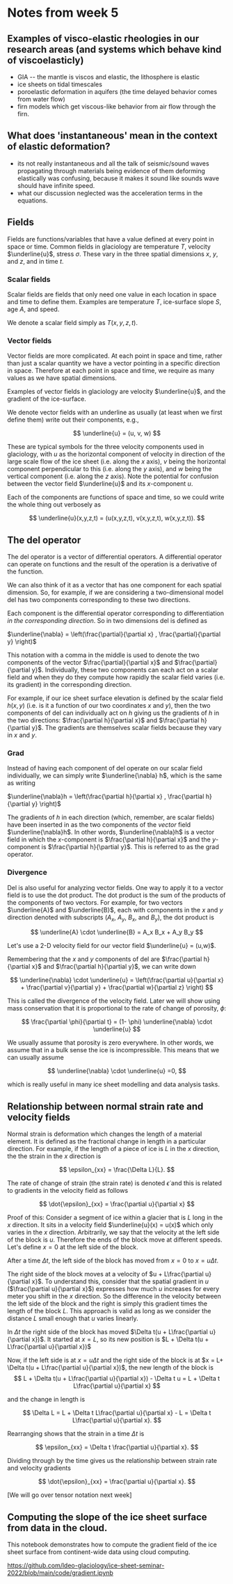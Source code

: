 # Notes from week 5

## Examples of visco-elastic rheologies in our research areas (and systems which behave kind of viscoelasticly)
   - GIA -- the mantle is viscos and elastic, the lithosphere is elastic
   - ice sheets on tidal timescales
   - poroelastic deformation in aquifers (the time delayed behavior comes from water flow)
   - firn models which get viscous-like behavior from air flow through the firn. 

## What does 'instantaneous' mean in the context of elastic deformation?

 - its not really instantaneous and all the talk of seismic/sound waves propagating through materials being evidence of them deforming elastically was confusing, because it makes it sound like sounds wave should have infinite speed. 
- what our discussion neglected was the acceleration terms in the equations. 


## Fields

Fields are functions/variables that have a value defined at every point in space or time. Common fields in glaciology are temperature $T$, velocity $\underline{u}$, stress $\sigma$. These vary in the three spatial dimensions $x$, $y$, and $z$, and in time $t$.

### Scalar fields
Scalar fields are fields that only need one value in each location in space and time to define them. Examples are temperature $T$, ice-surface slope $S$, age $A$, and speed. 

We denote a scalar field simply as $T(x,y,z,t)$.

### Vector fields
Vector fields are more complicated. At each point in space and time, rather than just a scalar quantity we have a vector pointing in a specific direction in space. Therefore at each point in space and time, we require as many values as we have spatial dimensions. 

Examples of vector fields in glaciology are velocity $\underline{u}$, and the gradient of the ice-surface.

We denote vector fields with an underline as usually (at least when we first define them) write out their components, e.g.,

$$
\underline{u} = (u, v, w)
$$

These are typical symbols for the three velocity components used in glaciology, with $u$ as the horizontal component of velocity in direction of the large scale flow of the ice sheet (i.e. along the $x$ axis), $v$ being the horizontal component perpendicular to this (i.e. along the $y$ axis), and $w$ being the vertical component (i.e. along the $z$ axis). Note the potential for confusion between the vector field $\underline{u}$ and its $x$-component $u$.

Each of the components are functions of space and time, so we could write the whole thing out verbosely as

$$
\underline{u}(x,y,z,t) = (u(x,y,z,t), v(x,y,z,t), w(x,y,z,t)).
$$

## The del operator
The del operator is a vector of differential operators. A differential operator can operate on functions and the result of the operation is a derivative of the function. 

We can also think of it as a vector that has one component for each spatial dimension. So, for example, if we are considering a two-dimensional model del has two components corresponding to these two directions. 

Each component is the differential operator corresponding to differentiation *in the corresponding direction*. So in two dimensions del is defined as 

$\underline{\nabla} = \left(\frac{\partial}{\partial x} , \frac{\partial}{\partial y} \right)$

This notation with a comma in the middle is used to denote the two components of the vector $\frac{\partial}{\partial x}$ and $\frac{\partial}{\partial y}$. Individually, these two components can each act on a scalar field and when they do they compute how rapidly the scalar field varies (i.e. its gradient) in the corresponding direction. 

For example, if our ice sheet surface elevation is defined by the scalar field $h(x,y)$ (i.e. is it a function of our two coordinates $x$ and $y$), then the two components of del can individually act on $h$ giving us the gradients of $h$ in the two directions:  $\frac{\partial h}{\partial x}$ and $\frac{\partial h}{\partial y}$. The gradients are themselves scalar fields because they vary in $x$ and $y$. 

### Grad

Instead of having each component of del operate on our scalar field individually, we can simply write $\underline{\nabla} h$, which is the same as writing 

$\underline{\nabla}h = \left(\frac{\partial h}{\partial x} , \frac{\partial h}{\partial y} \right)$

The gradients of $h$ in each direction (which, remember, are scalar fields) have been inserted in as the two components of the *vector* field $\underline{\nabla}h$. 
In other words, $\underline{\nabla}h$ is a vector field in which the $x$-component is $\frac{\partial h}{\partial x}$ and the $y$-component is $\frac{\partial h}{\partial y}$. 
This is referred to as the grad operator. 

### Divergence
Del is also useful for analyzing vector fields. One way to apply it to a vector field is to use the dot product. 
The dot product is the sum of the products of the components of two vectors. 
For example, for two vectors $\underline{A}$ and $\underline{B}$, each with components in the $x$ and $y$ direction denoted with subscripts ($A_x$, $A_y$, $B_x$, and $B_y$), the dot product is 

$$
\underline{A} \cdot \underline{B} = A_x B_x + A_y B_y
$$

Let's use a 2-D velocity field for our vector field $\underline{u} = (u,w)$.


Remembering that the $x$ and $y$ components of del are $\frac{\partial h}{\partial x}$ and $\frac{\partial h}{\partial y}$, we can write down 

$$
\underline{\nabla} \cdot \underline{u} = \left(\frac{\partial u}{\partial x} + \frac{\partial v}{\partial y} + \frac{\partial w}{\partial z} \right)
$$

This is called the divergence of the velocity field. Later we will show using mass conservation that it is proportional to the rate of change of porosity, $\phi$:

$$
\frac{\partial \phi}{\partial t} = (1- \phi) \underline{\nabla} \cdot \underline{u} 
$$

We usually assume that porosity is zero everywhere. In other words, we assume that in a bulk sense the ice is incompressible. This means that we can usually assume 

$$
\underline{\nabla} \cdot \underline{u} =0, 
$$

which is really useful in many ice sheet modelling and data analysis tasks. 


## Relationship between normal strain rate and velocity fields
Normal strain is deformation which changes the length of a material element. It is defined as the fractional change in length in a particular direction. For example, if the length of a piece of ice is $L$ in the $x$ direction, the the strain in the $x$ direction is

$$
\epsilon_{xx} = \frac{\Delta L}{L}.
$$


The rate of change of strain (the strain rate) is denoted $\dot{\epsilon}$ and this is related to gradients in the velocity field as follows

$$
\dot{\epsilon}_{xx} = \frac{\partial u}{\partial x}
$$


Proof of this: Consider a segment of ice within a glacier that is $L$ long in the $x$ direction. It sits in a velocity field $\underline{u}(x) = u(x)$ which only varies in the $x$ direction. Arbitrarily, we say that the velocity at the left side of the block is $u$. Therefore the ends of the block move at different speeds. Let's define $x=0$ at the left side of the block. 

After a time $\Delta t$, the left side of the block has moved from $x=0$ to $x = u\Delta t$. 

The right side of the block moves at a velocity of $u + L\frac{\partial u}{\partial x}$. To understand this, consider that the spatial gradient in $u$ ($\frac{\partial u}{\partial x}$) expresses how much $u$ increases for every meter you shift in the $x$ direction. So the difference in the velocity between the left side of the block and the right is simply this gradient times the length of the block $L$. This approach is valid as long as we consider the distance $L$ small enough that $u$ varies linearly. 

In $\Delta t$ the right side of the block has moved $\Delta t(u + L\frac{\partial u}{\partial x})$. It started at $x = L$, so its new position is $L + \Delta t(u + L\frac{\partial u}{\partial x})$


Now, if the left side is at  $x = u\Delta t$ and the right side of the block is  at $x = L+ \Delta t(u + L\frac{\partial u}{\partial x})$, the new length of the block is 
$$
L + \Delta t(u + L\frac{\partial u}{\partial x}) - \Delta t u = L + \Delta t L\frac{\partial u}{\partial x}
$$

and the change in length is

$$
\Delta L = L + \Delta t L\frac{\partial u}{\partial x} - L = \Delta t L\frac{\partial u}{\partial x}.
$$

Rearranging shows that the strain in a time $\Delta t$ is

$$
\epsilon_{xx} = \Delta t \frac{\partial u}{\partial x}.
$$

Dividing through by the time gives us the relationship between strain rate and velocity gradients

$$
\dot{\epsilon}_{xx} = \frac{\partial u}{\partial x}.
$$


[We will go over tensor notation next week]

## Computing the slope of the ice sheet surface from data in the cloud. 

This notebook demonstrates how to compute the gradient field of the ice sheet surface from continent-wide data using cloud computing. 

https://github.com/ldeo-glaciology/ice-sheet-seminar-2022/blob/main/code/gradient.ipynb
